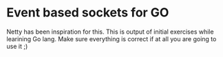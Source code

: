 # Event based sockets for GO
Netty has been inspiration for this. This is output of initial exercises while learining Go lang. Make sure everything is correct if at all you are going to use it ;)
